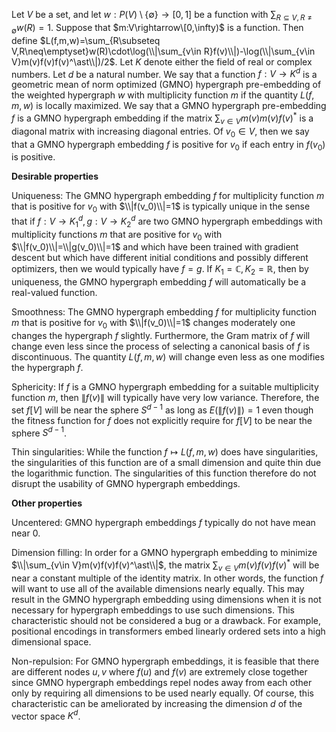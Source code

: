 Let $V$ be a set, and let $w:P(V)\setminus\{\emptyset\}\rightarrow[0,1]$ be a function with $\sum_{R\subseteq V,R\neq\emptyset}w(R)=1$. Suppose that $m:V\rightarrow\[0,\infty)$ is a function. Then define $L(f,m,w)=\sum_{R\subseteq V,R\neq\emptyset}w(R)\cdot\log(\\|\sum_{v\in R}f(v)\\|)-\log(\\|\sum_{v\in V}m(v)f(v)f(v)^\ast\\|)/2$.
Let $K$ denote either the field of real or complex numbers. Let $d$ be a natural number. We say that a function $f:V\rightarrow K^d$ is a geometric mean of norm optimized (GMNO) hypergraph pre-embedding of the weighted hypergraph $w$ with multiplicity function $m$ if the quantity $L(f,m,w)$ is locally maximized. We say that a GMNO hypergraph pre-embedding $f$ is a GMNO hypergraph embedding if the matrix $\sum_{v\in V}m(v)m(v)f(v)^\ast$ is a diagonal matrix with increasing diagonal entries. Of $v_0\in V$, then we say that a GMNO hypergraph embedding $f$ is positive for $v_0$ if each entry in $f(v_0)$ is positive.

**Desirable properties**

Uniqueness: The GMNO hypergraph embedding $f$ for multiplicity function $m$ that is positive for $v_0$ with $\\|f(v_0)\\|=1$ is typically unique in the sense that if $f:V\rightarrow K_1^d,g:V\rightarrow K_2^d$ are two GMNO hypergraph embeddings with multiplicity functions $m$ that are positive for $v_0$ with $\\|f(v_0)\\|=\\|g(v_0)\\|=1$ and which have been trained with gradient descent but which have different initial conditions and possibly different optimizers, then we would typically have $f=g$. If $K_1=\mathbb{C},K_2=\mathbb{R}$, then by uniqueness, the GMNO hypergraph embedding $f$ will automatically be a real-valued function.

Smoothness: The GMNO hypergraph embedding $f$ for multiplicity function $m$ that is positive for $v_0$ with $\\|f(v_0)\\|=1$ changes moderately one changes the hypergraph $f$ slightly. Furthermore, the Gram matrix of $f$ will change even less since the process of selecting a canonical basis of $f$ is discontinuous. The quantity $L(f,m,w)$ will change even less as one modifies the hypergraph $f$.

Sphericity: If $f$ is a GMNO hypergraph embedding for a suitable multiplicity function $m$, then $\|f(v)\|$ will typically have very low variance. Therefore, the set $f[V]$ will be near the sphere $S^{d-1}$ as long as $E(\|f(v)\|)=1$ even though the fitness function for $f$ does not explicitly require for $f[V]$ to be near the sphere $S^{d-1}$.

Thin singularities: While the function $f\mapsto L(f,m,w)$ does have singularities, the singularities of this function are of a small dimension and quite thin due the logarithmic function. The singularities of this function therefore do not disrupt the usability of GMNO hypergraph embeddings.

**Other properties**

Uncentered: GMNO hypergraph embeddings $f$ typically do not have mean near $0$.

Dimension filling: In order for a GMNO hypergraph embedding to minimize $\\|\sum_{v\in V}m(v)f(v)f(v)^\ast\\|$, the matrix $\sum_{v\in V}m(v)f(v)f(v)^\ast$ will be near a constant multiple of the identity matrix. In other words, the function $f$ will want to use all of the available dimensions nearly equally. This may result in the GMNO hypergraph embedding using dimensions when it is not necessary for hypergraph embeddings to use such dimensions. This characteristic should not be considered a bug or a drawback. For example, positional encodings in transformers embed linearly ordered sets into a high dimensional space.

Non-repulsion: For GMNO hypergraph embeddings, it is feasible that there are different nodes $u,v$ where $f(u)$ and $f(v)$ are extremely close together since GMNO hypergraph embeddings repel nodes away from each other only by requiring all dimensions to be used nearly equally. Of course, this characteristic can be ameliorated by increasing the dimension $d$ of the vector space $K^d$.
